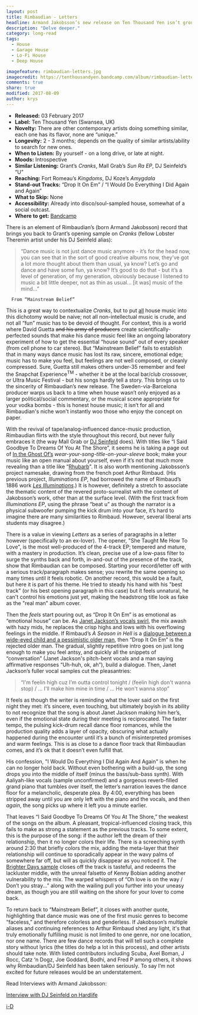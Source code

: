 ```yaml
---
layout: post
title: Rimbaudian - Letters
headline: Armand Jakobsson’s new release on Ten Thousand Yen isn’t ground-breaking or genre-bending, but tells a lot about what house is missing today.
description: "Delve deeper."
category: long-read
tags:
  - House
  - Garage House
  - Lo-Fi House
  - Deep House

imagefeature: rimbaudian-letters.jpg
imagecredit: https://tenthousandyen.bandcamp.com/album/rimbaudian-letters
comments: true
share: true
modified: 2017-08-09
author: krys
---
```


* **Released:** 03 February 2017
* **Label:** Ten Thousand Yen (Swansea, UK)
* **Novelty:** There are other contemporary artists doing something similar, each one has its flavor, none are “unique.”
* **Longevity:** 2 - 3 months; depends on the quality of similar artists/ability to search for new ones.
* **When to Listen:** By yourself - on a long drive, or late at night.
* **Moods:** Introspective
* **Similar Listening:** Grant’s *Cranks*, Mall Grab’s *Sun Ra EP*, DJ Seinfeld’s “U”
* **Reaching:** Fort Romeau’s *Kingdoms*, DJ Koze’s *Amygdala*
* **Stand-out Tracks:** “Drop It On Em” / “I Would Do Everything I Did Again and Again”
* **What to Skip:** None
* **Accessibility:** Already into disco/soul-sampled house, somewhat of a social outcast.
* **Where to get:** <a href="https://tenthousandyen.bandcamp.com/album/rimbaudian-letters">Bandcamp</a>




There is an element of Rimbaudian’s (born Armand Jakobsson) record that brings you back to Grant’s opening sample on *Cranks* (fellow Lobster Theremin artist under his DJ Seinfeld alias):

>“Dance music is not just dance music anymore - it’s for the head now, you can see that in the sort of good creative albums now, they’ve got a lot more thought about them than usual, ya know? Let’s go and dance and have some fun, ya know? It’s good to do that - but it’s a level of generation, of my generation, obviously because I listened to music a bit little deeper, not as thin as usual… [it was] music of the mind…”

      From “Mainstream Belief”


This is a great way to contextualize *Cranks*, but to put <u>all</u> house music into this dichotomy would be naive; not all non-intellectual music is crude, and not all “fun” music has to be devoid of thought. For context, this is a world where David Guetta <del>and his army of producers</del> create scientifically-perfected sounds that make his dance music feel like an ongoing laboratory experiment of how to get the essential “house sound” out of every speaker (from cell phone to car stereo). But “Mainstream Belief” fails to establish that in many ways dance music has lost its raw, sincere, emotional edge; music has to make you feel, but feelings are not well composed, or cleanly compressed. Sure, Guetta still makes others under-35 remember and feel the Snapchat Experience<sup>TM</sup> - whether it be at the local bar/club crossover, or Ultra Music Festival - but his songs hardly tell a story. This brings us to the sincerity of Rimbaudian’s new release. The Sweden-via-Barcelona producer warps us back to a time when house wasn’t only enjoyed as a larger political/social commentary, or the musical scene appropriate for your vodka bombs - this is honest house music; it isn’t for all and Rimbaudian's niche won't instantly woo those who enjoy the concept on paper.

With the revival of tape/analog-influenced dance-music production, Rimbaudian flirts with the style throughout this record, but never fully embraces it (the way Mall Grab or <a href="https://www.youtube.com/watch?v=g6eu1Wb8CVE">DJ Seinfeld</a> does). With titles like “I Said Goodbye To Dreams Of You At The Shore”, it seems he is taking a page out of <a href="https://inlovewithaghost.bandcamp.com/album/discography-2015">In the Ghost Of’s</a> *wear-your-song-title-on-your-sleeve* book; make your music like an open manual about yourself, even if it’s not that much more revealing than a title like “<a href="https://www.youtube.com/watch?v=_AWIqXzvX-U">Rhubarb</a>". It is also worth mentioning Jakobsson’s project namesake, drawing from the french poet Arthur Rimbaud. (His previous project, *Illuminations EP*, had borrowed the name of Rimbaud’s 1886 work <i><a href="https://en.wikipedia.org/wiki/Illuminations_(poetry_collection)">Les Illuminations</a></i>.) It is however, definitely a stretch to associate the thematic content of the revered proto-surrealist with the content of Jakobsson’s work, other than at the surface level. (With the first track from *Illuminations EP*, using the phrase “beat u” as though the narrator is a physical subwoofer pumping the kick drum into your face, it’s hard to imagine there are many similarities to Rimbaud. However, several liberal arts students may disagree.)

There is a value in viewing *Letters* as a series of paragraphs in a letter however (specifically to an ex-lover). The opener, "She Taught Me How To Love", is the most well-produced of the 4-track EP; tempered and mature, with a mastery in production. It’s clean, precise use of a low-pass filter to surge the synths back and forth, in-and-out of the presence of the track, show that Rimbaudian can be composed. Starting your record/letter off with a serious track/paragraph makes sense; you rewrite the same opening so many times until it feels robotic. On another record, this would be a fault, but here it is part of his theme. He tried to steady his hand with his "best track" (or his best opening paragraph in this case) but it feels unnatural, he can't control his emotions just yet, making the headstrong title look as fake as the "real man" album cover.

Then the *feels* start pouring out, as “Drop It On Em” is as emotional as “emotional house” can be. As <a href="https://www.youtube.com/watch?v=6CzCg_lJa7o">Janet Jackson’s vocals swirl</a>, the mix awash with hazy mids, he replaces the crisp highs and lows with his overflowing feelings in the middle. If Rimbaud’s *A Season in Hell* is a <a href="https://en.wikipedia.org/wiki/A_Season_in_Hell#Interpretation">dialogue between a wide-eyed child and a pessimistic older man</a>, then “Drop It On Em” is the rejected older man. The gradual, slightly repetitive intro goes on just long enough to make you feel antsy, and quickly all the snippets of “conversation” (Janet Jackson's pitch-bent vocals and a man saying affirmative responses “Uh-huh, ok, ah”), build a dialogue. Then, Janet Jackson’s fuller vocal samples cut the pleasantries:

>“I'm feelin high cuz I'm outta control tonight /
(feelin high don't wanna stop) / …
I'll make him mine in time / …
He won't wanna stop”

It feels as though the writer is reminding what the lover said on the first night they met: it’s sincere, even touching, but ultimately boyish in its ability to not recognize that the song is about Janet Jackson making him her’s, even if the emotional state during their meeting is reciprocated. The faster tempo, the pulsing kick-drum recall dance floor romances, while the production quality adds a layer of opacity, obscuring what actually happened during the encounter until it’s a bunch of misinterpreted promises and warm feelings. This is as close to a dance floor track that Rimbaudian comes, and it’s ok that it doesn’t even fulfill that.

His confession, "I Would Do Everything I Did Again And Again" is when he can no longer hold back. Without even bothering with a build-up, the song drops you into the middle of itself (minus the bass/sub-bass synth). With Aaliyah-like vocals (sample unconfirmed) and a gorgeous reverb-filled grand piano that tumbles over itself, the letter’s narration leaves the dance floor for a melancholic, desperate plea. By 4:00, everything has been stripped away until you are only left with the piano and the vocals, and then *again*, the song picks up where it left you a minute earlier.

That leaves “I Said Goodbye To Dreams Of You At The Shore,” the weakest of the songs on the album. A pleasant, tropical-influenced closing track, this fails to make as strong a statement as the previous tracks. To some extent, this is the purpose of the song: if the author left the dream of their relationship, then it no longer colors their life. There is a screeching synth around 2:30 that briefly colors the mix, adding the meta-layer that their relationship will continue to sporadically appear in the wavy palms of somewhere far off, but will as quickly disappear as you noticed it. The <a href="http://www.whosampled.com/sample/486444/Rimbaudian-I-Said-Goodbye-to-Dreams-of-You-at-the-Shore-Big-Moses-Kenny-Bobien-Brighter-Days/">Brighter Days sample</a> closes off the track is tasteful, and redeems the lackluster middle, with the unreal falsetto of Kenny Bobian adding another vulnerability to the mix. The warped whispers of “Oh love is on the way / Don’t you stray...” along with the wailing pull you further into your uneasy dream, as though you are still waiting on the shore for your lover to come back.

To return back to “Mainstream Belief”, it closes with another quote, highlighting that dance music was one of the first music genres to become “faceless,” and therefore colorless and genderless. If Jakobsson’s multiple aliases and continuing references to Arthur Rimbaud shed any light, it's that truly emotionally fulfilling music is not limited to one genre, nor one location, nor one name. There are few dance records that will tell such a complete story without lyrics (the titles do help a lot in this process), and other artists should take note. With listed contributors including Scuba, Axel Boman, J Rocc, Catz ‘n Dogz, Joe Goddard, Bodhi, and Fred P among others, it shows why Rimbaudian/DJ Seinfeld has been taken seriously. To say I’m not excited for future releases would be an understatement.



Read Interviews with Armand Jakobsson:

<a href="http://hardlife.london/interview-dj-seinfeld/">Interview with DJ Seinfeld on Hardlife</a>

<a href="https://i-d.vice.com/en_gb/article/i-dj-rimbaudian">i-D</a>
